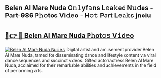 ## Belen Al Mare Nuda O𝚗𝚕yf𝚊ns L𝚎a𝚔ed N𝚞𝚍es - Part-986 P𝚑𝚘tos Vi𝚍𝚎o - H𝚘𝚝 Part L𝚎a𝚔s jnoiu

# <h2><a href="http://kf2u76c.oniu.top/?m=Belen+Al+Mare+Nuda">🔗👉 🔴 Belen Al Mare Nuda P𝚑ot𝚘𝚜 V𝚒d𝚎o</a></h2>

[![Belen Al Mare Nuda Nu𝚍e𝚜](https://i.imgur.com/0qMVB7G.gif)](http://kf2u76c.oniu.top/?m=Belen+Al+Mare+Nuda)
Digital artist and amusement provider Belen Al Mare Nuda, famed for disseminating dance and lifestyle content via viral dance sequences and succinct videos. Gifted actor/actress Belen Al Mare Nuda, acclaimed for their remarkable abilities and achievements in the field of performing arts.  
